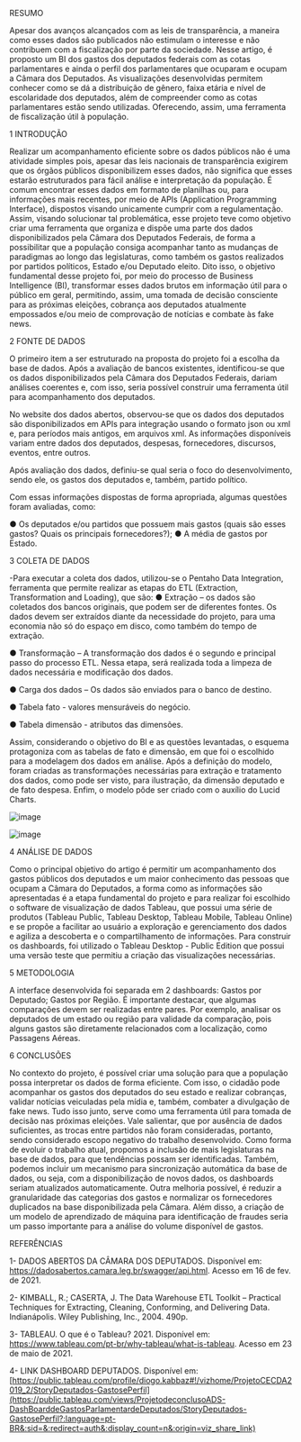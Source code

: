 RESUMO

Apesar dos avanços alcançados com as leis de transparência, a maneira como esses dados são publicados não estimulam o interesse e não contribuem com a fiscalização por parte da sociedade. Nesse artigo, é proposto um BI dos gastos dos deputados federais com as cotas parlamentares e ainda o perfil dos parlamentares que ocuparam e ocupam a Câmara dos Deputados. As visualizações desenvolvidas permitem conhecer como se dá a distribuição de gênero, faixa etária e nível de escolaridade dos deputados, além de compreender como as cotas parlamentares estão sendo utilizadas. Oferecendo, assim, uma ferramenta de fiscalização útil à população.

1 INTRODUÇÃO
 
Realizar um acompanhamento eficiente sobre os dados públicos não é uma atividade simples pois, apesar das leis nacionais de transparência exigirem que os órgãos públicos disponibilizem esses dados, não significa que esses estarão estruturados para fácil análise e interpretação da população.
É comum encontrar esses dados em formato de planilhas ou, para informações mais recentes, por meio de APIs (Application Programming Interface), dispostos visando unicamente cumprir com a regulamentação.
Assim, visando solucionar tal problemática, esse projeto teve como objetivo criar uma ferramenta que organiza e dispõe uma parte dos dados disponibilizados pela Câmara dos Deputados Federais, de forma a possibilitar que a população consiga acompanhar tanto as mudanças de paradigmas ao longo das legislaturas, como também os gastos realizados por partidos políticos, Estado e/ou Deputado eleito. 
Dito isso, o objetivo fundamental desse projeto foi, por meio do processo de Business Intelligence (BI), transformar esses dados brutos em informação útil para o público em geral, permitindo, assim, uma tomada de decisão consciente para as próximas eleições, cobrança aos deputados atualmente empossados e/ou meio de comprovação de notícias e combate às fake news. 

2 FONTE DE DADOS

 O primeiro item a ser estruturado na proposta do projeto foi a escolha da base de dados. Após a avaliação de bancos existentes, identificou-se que os dados disponibilizados pela Câmara dos Deputados Federais, dariam análises coerentes e, com isso, seria possível construir uma ferramenta útil para acompanhamento dos deputados.

No website dos dados abertos, observou-se que os dados dos deputados são disponibilizados em APIs para integração usando o formato json ou xml e, para períodos mais antigos, em arquivos xml. As informações disponíveis variam entre dados dos deputados, despesas, fornecedores, discursos, eventos, entre outros. 

Após avaliação dos dados, definiu-se qual seria o foco do desenvolvimento, sendo ele, os gastos dos deputados e, também, partido político.  

Com essas informações dispostas de forma apropriada, algumas questões foram avaliadas, como:

 ●           Os deputados e/ou partidos que possuem mais gastos (quais são esses gastos? Quais os principais fornecedores?);
 ●           A média de gastos por Estado.
 
3 COLETA DE DADOS

-Para executar a coleta dos dados, utilizou-se o Pentaho Data Integration, ferramenta que permite realizar as etapas do ETL (Extraction, Transformation and Loading), que são:
 ●           Extração – os dados são coletados dos bancos originais, que podem ser de diferentes fontes. Os dados devem ser extraídos diante da necessidade do projeto, para uma economia não só do espaço em disco, como também do tempo de extração.

 ●           Transformação – A transformação dos dados é o segundo e principal passo do processo ETL. Nessa etapa, será realizada toda a limpeza de dados necessária e modificação dos dados.

 ●           Carga dos dados – Os dados são enviados para o banco de destino.

 ●           Tabela fato - valores mensuráveis do negócio. 

 ●           Tabela dimensão - atributos das dimensões.

Assim, considerando o objetivo do BI e as questões levantadas, o esquema protagoniza com as tabelas de fato e dimensão, em que foi o escolhido para a modelagem dos dados em análise.
Após a definição do modelo, foram criadas as transformações necessárias para extração e tratamento dos dados, como pode ser visto, para ilustração, da dimensão deputado e de fato despesa.
Enfim, o modelo pôde ser criado com o auxílio do Lucid Charts.

![image](https://github.com/user-attachments/assets/ac6d643d-d166-40c7-b7c5-1c3c82aba678)

![image](https://github.com/user-attachments/assets/cba8c308-4b67-43c5-9f00-76f5940728b9)


4 ANÁLISE DE DADOS
 
Como o principal objetivo do artigo é permitir um acompanhamento dos gastos públicos dos deputados e um maior conhecimento das pessoas que ocupam a Câmara do Deputados, a forma como as informações são apresentadas é a etapa fundamental do projeto e para realizar foi escolhido o software de visualização de dados Tableau, que possui uma série de produtos (Tableau Public, Tableau Desktop, Tableau Mobile, Tableau Online) e se propõe a facilitar ao usuário a exploração e gerenciamento dos dados e agiliza a descoberta e o compartilhamento de informações.
Para construir os dashboards, foi utilizado o Tableau Desktop - Public Edition que possui uma versão teste que permitiu a criação das visualizações necessárias.

5 METODOLOGIA


A interface desenvolvida foi separada em 2 dashboards: Gastos por Deputado; Gastos por Região. É importante destacar, que algumas comparações devem ser realizadas entre pares. Por exemplo, analisar os deputados de um estado ou região para validade da comparação, pois alguns gastos são diretamente relacionados com a localização, como Passagens Aéreas.


6 CONCLUSÕES

No contexto do projeto, é possível criar uma solução para que a população possa interpretar os dados de forma eficiente. Com isso, o cidadão pode acompanhar os gastos dos deputados do seu estado e realizar cobranças, validar notícias veiculadas pela mídia e, também, combater a divulgação de fake news. Tudo isso junto, serve como uma ferramenta útil para tomada de decisão nas próximas eleições.
Vale salientar, que por ausência de dados suficientes, as trocas entre partidos não foram consideradas, portanto, sendo considerado escopo negativo do trabalho desenvolvido.
Como forma de evoluir o trabalho atual, propomos a inclusão de mais legislaturas na base de dados, para que tendências possam ser identificadas. Também, podemos incluir um mecanismo para sincronização automática da base de dados, ou seja, com a disponibilização de novos dados, os dashboards seriam atualizados automaticamente. Outra melhoria possível, é reduzir a granularidade das categorias dos gastos e normalizar os fornecedores duplicados na base disponibilizada pela Câmara.
Além disso, a criação de um modelo de aprendizado de máquina para identificação de fraudes seria um passo importante para a análise do volume disponível de gastos.

REFERÊNCIAS

1- DADOS ABERTOS DA CÂMARA DOS DEPUTADOS. Disponível em: https://dadosabertos.camara.leg.br/swagger/api.html. Acesso em 16 de fev. de 2021. 

2- KIMBALL, R.; CASERTA, J. The Data Warehouse ETL Toolkit – Practical Techniques for Extracting, Cleaning, Conforming, and Delivering Data. Indianápolis. Wiley Publishing, Inc., 2004. 490p.

3- TABLEAU. O que é o Tableau? 2021. Disponível em: https://www.tableau.com/pt-br/why-tableau/what-is-tableau. Acesso em 23 de maio de 2021.

4- LINK DASHBOARD DEPUTADOS. Disponível em: [https://public.tableau.com/profile/diogo.kabbaz#!/vizhome/ProjetoCECDA2019_2/StoryDeputados-GastosePerfil](https://public.tableau.com/views/ProjetodeconclusoADS-DashBoarddeGastosParlamentardeDeputados/StoryDeputados-GastosePerfil?:language=pt-BR&:sid=&:redirect=auth&:display_count=n&:origin=viz_share_link)

